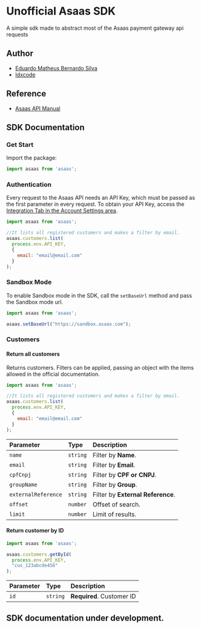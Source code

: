 # Unofficial Asaas SDK 

A simple sdk made to abstract most of the Asaas payment gateway api requests


## Author

- [Eduardo Matheus Bernardo Silva](https://www.github.com/indexdc)
- [Idxcode](https://idxcode.com.br)


## Reference

 - [Asaas API Manual](https://asaasv3.docs.apiary.io/)


## SDK Documentation

### Get Start
Import the package:
```javascript
import asaas from 'asaas';
```

### Authentication
Every request to the Asaas API needs an API Key, which must be passed as the first parameter in every request. To obtain your API Key, access the [Integration Tab in the Account Settings area](https://www.asaas.com/config/index?tab=pushNotification).

```javascript
import asaas from 'asaas';

//It lists all registered customers and makes a filter by email.
asaas.customers.list(
  process.env.API_KEY, 
  {
    email: "email@email.com"
  }
);
```

### Sandbox Mode
To enable Sandbox mode in the SDK, call the `setBaseUrl` method and pass the Sandbox mode url.

```javascript
import asaas from 'asaas';

asaas.setBaseUrl("https://sandbox.asaas.com");
```

### Customers

#### Return all customers
Returns customers. Filters can be applied, passing an object with the items allowed in the official documentation.

```javascript
import asaas from 'asaas';

//It lists all registered customers and makes a filter by email.
asaas.customers.list(
  process.env.API_KEY, 
  {
    email: "email@email.com"
  }
);
```

| Parameter   | Type       | Description                           |
| :---------- | :--------- | :---------------------------------- |
| `name` | `string` | Filter by **Name**.|
| `email` | `string` | Filter by **Email**.|
| `cpfCnpj` | `string` | Filter by **CPF or CNPJ**.|
| `groupName` | `string` | Filter by **Group**.|
| `externalReference` | `string` | Filter by **External Reference**.|
| `offset` | `number` | Offset of search.|
| `limit` | `number` | Limit of results.|

#### Return customer by ID

```javascript
import asaas from 'asaas';

asaas.customers.getById(
  process.env.API_KEY, 
  "cus_123abcde456"
);
```

| Parameter   | Type       | Description                           |
| :---------- | :--------- | :------------------------------------------ |
| `id`      | `string` | **Required**. Customer ID |


## SDK documentation under development.